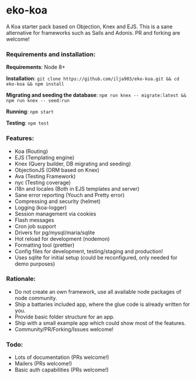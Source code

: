 # eko-koa
A Koa starter pack based on Objection, Knex and EJS. This is a sane alternative for frameworks such as Sails and Adonis. PR and forking are welcome!


### Requirements and installation:

**Requirements**: Node 8+

**Installation**: ``git clone https://github.com/ilja903/eko-koa.git && cd eko-koa && npm install``

**Migrating and seeding the database**: ``npm run knex -- migrate:latest && npm run knex -- seed:run``

**Running**: ``npm start``

**Testing**: ``npm test``


### Features:
- Koa (Routing)
- EJS (Templating engine)
- Knex (Query builder, DB migrating and seeding)
- ObjectionJS (ORM based on Knex)
- Ava (Testing Framework)
- nyc (Testing coverage)
- i18n and locales (Both in EJS templates and server)
- Sane error reporting (Youch and Pretty error) 
- Compressing and security (helmet)
- Logging (koa-logger)
- Session management via cookies
- Flash messages
- Cron job support
- Drivers for pg/mysql/maria/sqlite
- Hot reload for development (nodemon)
- Formatting tool (prettier)
- Config files for development, testing/staging and production!
- Uses sqlite for initial setup (could be reconfigured, only needed for demo purposes)

### Rationale:
- Do not create an own framework, use all available node packages of node community.
- Ship a battaries included app, where the glue code is already written for you.
- Provide basic folder structure for an app.
- Ship with a small example app which could show most of the features.
- Community/PR/Forking/Issues welcome!

### Todo:
- Lots of documentation (PRs welcome!)
- Mailers (PRs welcome!)
- Basic auth capabilities (PRs welcome!)


